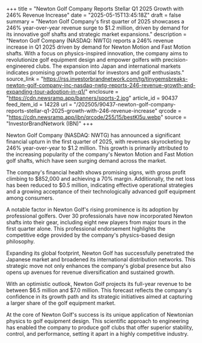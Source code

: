 +++
title = "Newton Golf Company Reports Stellar Q1 2025 Growth with 246% Revenue Increase"
date = "2025-05-15T13:45:18Z"
draft = false
summary = "Newton Golf Company's first quarter of 2025 showcases a 246% year-over-year revenue surge to $1.2 million, driven by demand for its innovative golf shafts and strategic market expansions."
description = "Newton Golf Company (NASDAQ: NWTG) reports a 246% revenue increase in Q1 2025 driven by demand for Newton Motion and Fast Motion shafts. With a focus on physics-inspired innovation, the company aims to revolutionize golf equipment design and empower golfers with precision-engineered clubs. The expansion into Japan and international markets indicates promising growth potential for investors and golf enthusiasts."
source_link = "https://rss.investorbrandnetwork.com/tg/tinygemsbreaks-newton-golf-company-inc-nasdaq-nwtg-reports-246-revenue-growth-and-expanding-tour-adoption-in-q1/"
enclosure = "https://cdn.newsramp.app/banners/sports-2.jpg"
article_id = 90437
feed_item_id = 14228
url = "/202505/90437-newton-golf-company-reports-stellar-q1-2025-growth-with-246-revenue-increase"
qrcode = "https://cdn.newsramp.app/ibn/qrcode/255/15/bestKl5u.webp"
source = "InvestorBrandNetwork (IBN)"
+++

<p>Newton Golf Company (NASDAQ: NWTG) has announced a significant financial upturn in the first quarter of 2025, with revenues skyrocketing by 246% year-over-year to $1.2 million. This growth is primarily attributed to the increasing popularity of the company's Newton Motion and Fast Motion golf shafts, which have seen surging demand across the market.</p><p>The company's financial health shows promising signs, with gross profit climbing to $852,000 and achieving a 70% margin. Additionally, the net loss has been reduced to $0.5 million, indicating effective operational strategies and a growing acceptance of their technologically advanced golf equipment among consumers.</p><p>A notable factor in Newton Golf's rising prominence is its adoption by professional golfers. Over 30 professionals have now incorporated Newton shafts into their gear, including eight new players from major tours in the first quarter alone. This professional endorsement highlights the competitive edge provided by the company's physics-based design philosophy.</p><p>Expanding its global footprint, Newton Golf has successfully penetrated the Japanese market and broadened its international distribution networks. This strategic move not only enhances the company's global presence but also opens up avenues for revenue diversification and sustained growth.</p><p>With an optimistic outlook, Newton Golf projects its full-year revenue to be between $6.5 million and $7.0 million. This forecast reflects the company's confidence in its growth path and its strategic initiatives aimed at capturing a larger share of the golf equipment market.</p><p>At the core of Newton Golf's success is its unique application of Newtonian physics to golf equipment design. This scientific approach to engineering has enabled the company to produce golf clubs that offer superior stability, control, and performance, setting it apart in a highly competitive industry.</p>